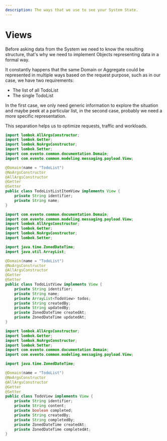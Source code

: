 ```yaml
---
description: The ways that we use to see your System State.
---
```


# Views

Before asking data from the System we need to know the resulting structure, that's why we need to implement Objects representing data in a formal way.

It constantly happens that the same Domain or Aggregate could be represented in multiple ways based on the request purpose, such as in our case, we have two requirements:

* The list of all TodoList
* The single TodoList

In the first case, we only need generic information to explore the situation and maybe peek at a particular list, in the second case, probably we need a more specific representation.

This separation helps us to optimize requests, traffic and workloads.

```java
import lombok.AllArgsConstructor;
import lombok.Getter;
import lombok.NoArgsConstructor;
import lombok.Setter;
import com.evento.common.documentation.Domain;
import com.evento.common.modeling.messaging.payload.View;

@Domain(name = "TodoList")
@NoArgsConstructor
@AllArgsConstructor
@Getter
@Setter
public class TodoListListItemView implements View {
    private String identifier;
    private String name;
}
```

```java
import com.evento.common.documentation.Domain;
import com.evento.common.modeling.messaging.payload.View;
import lombok.AllArgsConstructor;
import lombok.Getter;
import lombok.NoArgsConstructor;
import lombok.Setter;

import java.time.ZonedDateTime;
import java.util.ArrayList;

@Domain(name = "TodoList")
@NoArgsConstructor
@AllArgsConstructor
@Getter
@Setter
public class TodoListView implements View {
    private String identifier;
    private String name;
    private ArrayList<TodoView> todos;
    private String createdBy;
    private String updatedBy;
    private ZonedDateTime createdAt;
    private ZonedDateTime updatedAt;
}
```

```java
import lombok.AllArgsConstructor;
import lombok.Getter;
import lombok.NoArgsConstructor;
import lombok.Setter;
import com.evento.common.documentation.Domain;
import com.evento.common.modeling.messaging.payload.View;

import java.time.ZonedDateTime;

@Domain(name = "TodoList")
@NoArgsConstructor
@AllArgsConstructor
@Getter
@Setter
public class TodoView implements View {
    private String identifier;
    private String content;
    private boolean completed;
    private String createdBy;
    private String completedBy;
    private ZonedDateTime createdAt;
    private ZonedDateTime completedAt;
}
```
